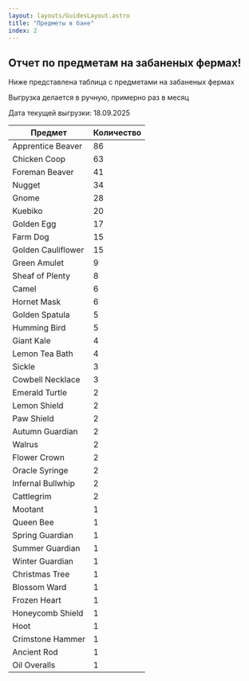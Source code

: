 ```yaml
---
layout: layouts/GuidesLayout.astro
title: "Предметы в бане"
index: 2
---
```


<div class="danger-block">
  <h2>Отчет по предметам на забаненых фермах!</h2>
  <p>Ниже представлена таблица с предметами на забаненых фермах </p>
  <p>Выгрузка делается в ручную, примерно раз в месяц</p>
  <p>Дата текущей выгрузки: 18.09.2025 </p>
</div>


| Предмет | Количество |
|---------|------------|
| Apprentice Beaver | 86 |
| Chicken Coop | 63 |
| Foreman Beaver | 41 |
| Nugget | 34 |
| Gnome | 28 |
| Kuebiko | 20 |
| Golden Egg | 17 |
| Farm Dog | 15 |
| Golden Cauliflower | 15 |
| Green Amulet | 9 |
| Sheaf of Plenty | 8 |
| Camel | 6 |
| Hornet Mask | 6 |
| Golden Spatula | 5 |
| Humming Bird | 5 |
| Giant Kale | 4 |
| Lemon Tea Bath | 4 |
| Sickle | 3 |
| Cowbell Necklace | 3 |
| Emerald Turtle | 2 |
| Lemon Shield | 2 |
| Paw Shield | 2 |
| Autumn Guardian | 2 |
| Walrus | 2 |
| Flower Crown | 2 |
| Oracle Syringe | 2 |
| Infernal Bullwhip | 2 |
| Cattlegrim | 2 |
| Mootant | 1 |
| Queen Bee | 1 |
| Spring Guardian | 1 |
| Summer Guardian | 1 |
| Winter Guardian | 1 |
| Christmas Tree | 1 |
| Blossom Ward | 1 |
| Frozen Heart | 1 |
| Honeycomb Shield | 1 |
| Hoot | 1 |
| Crimstone Hammer | 1 |
| Ancient Rod | 1 |
| Oil Overalls | 1 |
